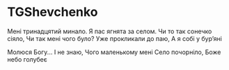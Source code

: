 # TGShevchenko

Мені тринадцятий минало.
Я пас ягнята за селом.
Чи то так сонечко сіяло,
Чи так мені чого було?
Уже прокликали до паю,
А я собі у бур’яні

Молюся Богу... І не знаю,
Чого маленькому мені
Село почорніло,
Боже небо голубеє